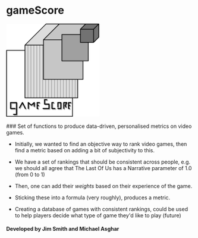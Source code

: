 # gameScore

<img src="https://github.com/ppxma7/gameScore/blob/master/gSv3.png" width="250">

### Set of functions to produce data-driven, personalised metrics on video games.

- Initially, we wanted to find an objective way to rank video games, then find a metric based on adding a bit of subjectivity to this.
- We have a set of rankings that should be consistent across people, e.g. we should all agree that The Last Of Us has a Narrative parameter of 1.0 (from 0 to 1)
- Then, one can add their *weights* based on their experience of the game.
- Sticking these into a formula (very roughly), produces a metric. 

- Creating a database of games with consistent rankings, could be used to help players decide what type of game they'd like to play (future)

#### Developed by Jim Smith and Michael Asghar
